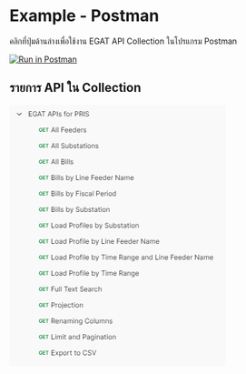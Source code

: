 # Example - Postman

คลิกที่ปุ่มด้านล่างเพื่อใช้งาน EGAT API Collection ในโปรแกรม Postman

[![Run in Postman](https://run.pstmn.io/button.svg)](https://god.gw.postman.com/run-collection/414626-1af5c8ff-1781-443a-ab2b-7d828b0a3e80?action=collection%2Ffork&source=rip_markdown&collection-url=entityId%3D414626-1af5c8ff-1781-443a-ab2b-7d828b0a3e80%26entityType%3Dcollection%26workspaceId%3Def741109-f765-4f1b-9a35-a2914c3ae116)

## รายการ API ใน Collection

![Postman Screenshot](./assets/postman_screenshot.png)
